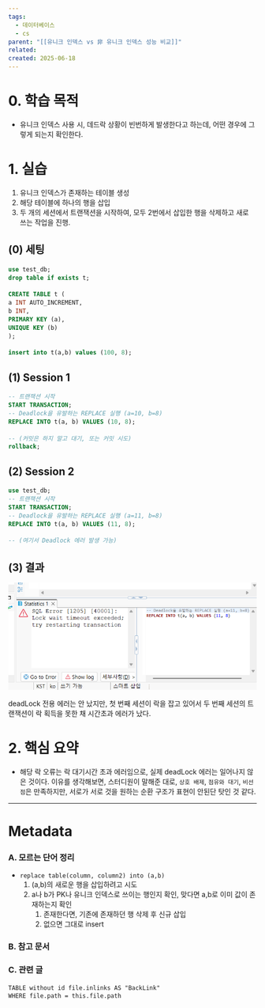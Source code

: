 ```yaml
---
tags:
  - 데이터베이스
  - cs
parent: "[[유니크 인덱스 vs 非 유니크 인덱스 성능 비교]]"
related: 
created: 2025-06-18
---
```


# 0. 학습 목적
- 유니크 인덱스 사용 시, 데드락 상황이 빈번하게 발생한다고 하는데, 어떤 경우에 그렇게 되는지 확인한다.

# 1. 실습
1. 유니크 인덱스가 존재하는 테이블 생성
2. 해당 테이블에 하나의 행을 삽입
3. 두 개의 세션에서 트랜잭션을 시작하여, 모두 2번에서 삽입한 행을 삭제하고 새로 쓰는 작업을 진행. 

## (0) 세팅
```sql
use test_db;
drop table if exists t;

CREATE TABLE t (
a INT AUTO_INCREMENT,
b INT,
PRIMARY KEY (a),
UNIQUE KEY (b)
);

insert into t(a,b) values (100, 8);
```

## (1) Session 1
```sql
-- 트랜잭션 시작
START TRANSACTION;
-- Deadlock을 유발하는 REPLACE 실행 (a=10, b=8)
REPLACE INTO t(a, b) VALUES (10, 8);

-- (커밋은 하지 말고 대기, 또는 커밋 시도)
rollback;
```

## (2) Session 2
```sql
use test_db;
-- 트랜잭션 시작
START TRANSACTION;
-- Deadlock을 유발하는 REPLACE 실행 (a=11, b=8)
REPLACE INTO t(a, b) VALUES (11, 8);

-- (여기서 Deadlock 에러 발생 가능)
```

## (3) 결과
![image.png](https://raw.githubusercontent.com/dalcheonroadhead/img-cloud/main/2025-06/20250618154936.png)

deadLock 전용 에러는 안 났지만, 첫 번째 세션이 락을 잡고 있어서 두 번째 세션의 트랜잭션이 락 획득을 못한 채 시간초과 에러가 났다.

# 2. 핵심 요약
- 해당 락 오류는 락 대기시간 초과 에러임으로, 실제 deadLock 에러는 일어나지 않은 것이다. 
  이유를 생각해보면, 스터디원이 말해준 대로, `상호 배제`, `점유와 대기`, `비선점`은 만족하지만, 서로가 서로 것을 원하는 순환 구조가 표현이 안된단 탓인 것 같다.

---

# Metadata

### A. 모르는 단어 정리 
- `replace table(column, column2) into (a,b)`
	1. (a,b)의 새로운 행을 삽입하려고 시도
	2. a나 b가 PK나 유니크 인덱스로 쓰이는 행인지 확인, 맞다면 a,b로 이미 값이 존재하는지 확인
		1. 존재한다면, 기존에 존재하던 행 삭제 후 신규 삽입 
		2. 없으면 그대로 insert

###  B. 참고 문서

### C. 관련 글

```dataview
TABLE without id file.inlinks AS "BackLink"
WHERE file.path = this.file.path
```
